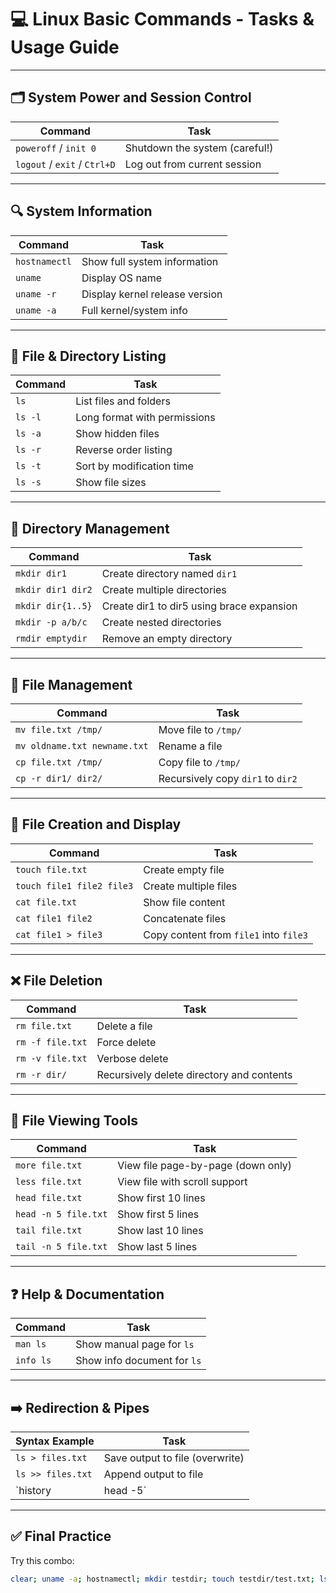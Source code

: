 
# 💻 Linux Basic Commands - Tasks & Usage Guide

---

## 🗂️ System Power and Session Control

| Command               | Task                                      |
|----------------------|-------------------------------------------|
| `poweroff` / `init 0`| Shutdown the system (careful!)            |
| `logout` / `exit` / `Ctrl+D` | Log out from current session             |

---

## 🔍 System Information

| Command        | Task                                             |
|----------------|--------------------------------------------------|
| `hostnamectl`  | Show full system information                     |
| `uname`        | Display OS name                                  |
| `uname -r`     | Display kernel release version                   |
| `uname -a`     | Full kernel/system info                          |

---

## 📁 File & Directory Listing

| Command   | Task                                                      |
|-----------|-----------------------------------------------------------|
| `ls`      | List files and folders                                    |
| `ls -l`   | Long format with permissions                              |
| `ls -a`   | Show hidden files                                         |
| `ls -r`   | Reverse order listing                                     |
| `ls -t`   | Sort by modification time                                 |
| `ls -s`   | Show file sizes                                           |

---

## 📂 Directory Management

| Command               | Task                                                      |
|-----------------------|-----------------------------------------------------------|
| `mkdir dir1`          | Create directory named `dir1`                             |
| `mkdir dir1 dir2`     | Create multiple directories                              |
| `mkdir dir{1..5}`     | Create dir1 to dir5 using brace expansion                |
| `mkdir -p a/b/c`      | Create nested directories                                |
| `rmdir emptydir`      | Remove an empty directory                                |

---

## 🔀 File Management

| Command                        | Task                                               |
|--------------------------------|----------------------------------------------------|
| `mv file.txt /tmp/`           | Move file to `/tmp/`                               |
| `mv oldname.txt newname.txt` | Rename a file                                      |
| `cp file.txt /tmp/`          | Copy file to `/tmp/`                               |
| `cp -r dir1/ dir2/`          | Recursively copy `dir1` to `dir2`                  |

---

## 🧾 File Creation and Display

| Command                         | Task                                               |
|---------------------------------|----------------------------------------------------|
| `touch file.txt`               | Create empty file                                  |
| `touch file1 file2 file3`     | Create multiple files                              |
| `cat file.txt`                | Show file content                                  |
| `cat file1 file2`             | Concatenate files                                  |
| `cat file1 > file3`          | Copy content from `file1` into `file3`             |

---

## ❌ File Deletion

| Command           | Task                                                        |
|------------------|-------------------------------------------------------------|
| `rm file.txt`    | Delete a file                                               |
| `rm -f file.txt` | Force delete                                                |
| `rm -v file.txt` | Verbose delete                                              |
| `rm -r dir/`     | Recursively delete directory and contents                   |

---

## 📄 File Viewing Tools

| Command                | Task                                                      |
|------------------------|-----------------------------------------------------------|
| `more file.txt`       | View file page-by-page (down only)                        |
| `less file.txt`       | View file with scroll support                             |
| `head file.txt`       | Show first 10 lines                                       |
| `head -n 5 file.txt`  | Show first 5 lines                                        |
| `tail file.txt`       | Show last 10 lines                                        |
| `tail -n 5 file.txt`  | Show last 5 lines                                         |

---

## ❓ Help & Documentation

| Command       | Task                                                      |
|---------------|-----------------------------------------------------------|
| `man ls`      | Show manual page for `ls`                                 |
| `info ls`     | Show info document for `ls`                               |

---

## ➡️ Redirection & Pipes

| Syntax Example               | Task                                                        |
|-----------------------------|-------------------------------------------------------------|
| `ls > files.txt`            | Save output to file (overwrite)                            |
| `ls >> files.txt`           | Append output to file                                       |
| `history | head -5`         | Pipe output of `history` into `head`                       |

---

## ✅ Final Practice

Try this combo:
```bash
clear; uname -a; hostnamectl; mkdir testdir; touch testdir/test.txt; ls -l testdir
```
